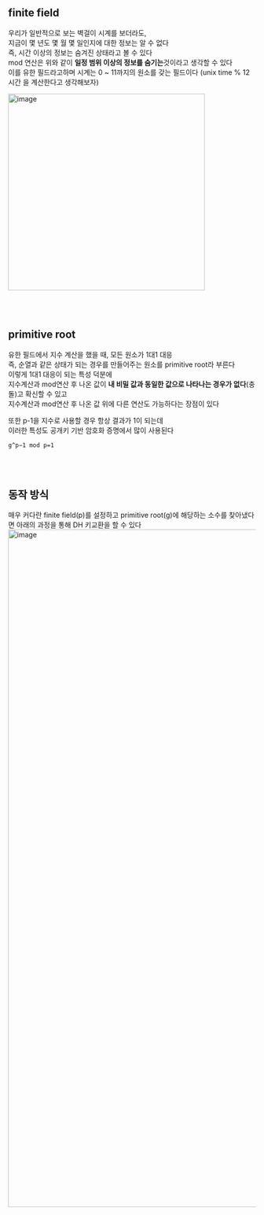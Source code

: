 ## finite field
우리가 일반적으로 보는 벽걸이 시계를 보더라도, <br/>
지금이 몇 년도 몇 월 몇 일인지에 대한 정보는 알 수 없다<br/>
즉, 시간 이상의 정보는 숨겨진 상태라고 볼 수 있다<br/>
mod 연산은 위와 같이 **일정 범위 이상의 정보를 숨기는**것이라고 생각할 수 있다<br/>
이를 유한 필드라고하며 시계는 0 ~ 11까지의 원소를 갖는 필드이다
(unix time % 12시간 을 계산한다고 생각해보자)

<img width="400" alt="image" src="https://github.com/dik654/cryptography/assets/33992354/b9942627-b23e-4c8b-8457-c6460db2b9f2">

<br/><br/>

## primitive root
유한 필드에서 지수 계산을 했을 때, 모든 원소가 1대1 대응<br/>
즉, 순열과 같은 상태가 되는 경우를 만들어주는 원소를 primitive root라 부른다<br/>
이렇게 1대1 대응이 되는 특성 덕분에 <br/>
지수계산과 mod연산 후 나온 값이 **내 비밀 값과 동일한 값으로 나타나는 경우가 없다**(충돌)고 확신할 수 있고<br/>
지수계산과 mod연산 후 나온 값 위에 다른 연산도 가능하다는 장점이 있다

또한 p-1을 지수로 사용할 경우 항상 결과가 1이 되는데<br/>
이러한 특성도 공개키 기반 암호화 증명에서 많이 사용된다
```
g^p−1 mod p=1
```

<br/><br/>

## 동작 방식
매우 커다란 finite field(p)를 설정하고 primitive root(g)에 해당하는 소수를 찾아냈다면 아래의 과정을 통해 DH 키교환을 할 수 있다
<img width="1378" alt="image" src="https://github.com/dik654/cryptography/assets/33992354/8be2ee92-70aa-4007-bf43-084d06a2ebee">
